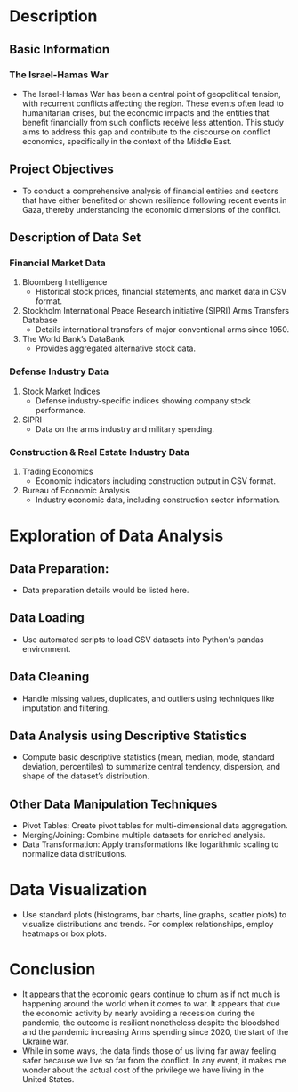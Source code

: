 # Description

## Basic Information

### The Israel-Hamas War
- The Israel-Hamas War has been a central point of geopolitical tension, with recurrent conflicts affecting the region. These events often lead to humanitarian crises, but the economic impacts and the entities that benefit financially from such conflicts receive less attention. This study aims to address this gap and contribute to the discourse on conflict economics, specifically in the context of the Middle East.

## Project Objectives

- To conduct a comprehensive analysis of financial entities and sectors that have either benefited or shown resilience following recent events in Gaza, thereby understanding the economic dimensions of the conflict.

## Description of Data Set

### Financial Market Data
1. Bloomberg Intelligence
   - Historical stock prices, financial statements, and market data in CSV format.
2. Stockholm International Peace Research initiative (SIPRI) Arms Transfers Database
   - Details international transfers of major conventional arms since 1950.
3. The World Bank’s DataBank
   - Provides aggregated alternative stock data.

### Defense Industry Data
1. Stock Market Indices
   - Defense industry-specific indices showing company stock performance.
2. SIPRI
   - Data on the arms industry and military spending.

### Construction & Real Estate Industry Data
1. Trading Economics
   - Economic indicators including construction output in CSV format.
2. Bureau of Economic Analysis
   - Industry economic data, including construction sector information.

# Exploration of Data Analysis

## Data Preparation: 
- Data preparation details would be listed here.

## Data Loading
- Use automated scripts to load CSV datasets into Python's pandas environment.

## Data Cleaning
- Handle missing values, duplicates, and outliers using techniques like imputation and filtering.

## Data Analysis using Descriptive Statistics
- Compute basic descriptive statistics (mean, median, mode, standard deviation, percentiles) to summarize central tendency, dispersion, and shape of the dataset’s distribution.

## Other Data Manipulation Techniques
- Pivot Tables: Create pivot tables for multi-dimensional data aggregation.
- Merging/Joining: Combine multiple datasets for enriched analysis.
- Data Transformation: Apply transformations like logarithmic scaling to normalize data distributions.

# Data Visualization
- Use standard plots (histograms, bar charts, line graphs, scatter plots) to visualize distributions and trends. For complex relationships, employ heatmaps or box plots.

# Conclusion

- It appears that the economic gears continue to churn as if not much is happening around the world when it comes to war. It appears that due the economic activity by nearly avoiding a recession during the pandemic, the outcome is resilient nonetheless despite the bloodshed and the pandemic increasing Arms spending since 2020, the start of the Ukraine war.
- While in some ways, the data finds those of us living far away feeling safer because we live so far from the conflict. In any event, it makes me wonder about the actual cost of the privilege we have living in the United States.
